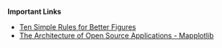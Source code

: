 **Important Links**
- [Ten Simple Rules for Better Figures](https://journals.plos.org/ploscompbiol/article?id=10.1371/journal.pcbi.1003833)
- [The Architecture of Open Source Applications - Mapplotlib](http://www.aosabook.org/en/matplotlib.html)